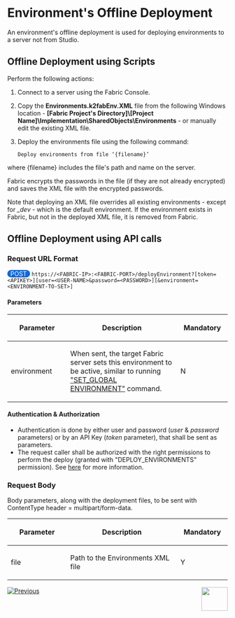 # Environment's Offline Deployment

An environment's offline deployment is used for deploying environments to a server not from Studio. 

<studio>

## Offline Deployment using Scripts

Perform the following actions:

1. Connect to a server using the Fabric Console.

2. Copy the **Environments.k2fabEnv.XML** file from the following Windows location - **[Fabric Project's Directory]\\[Project Name]\Implementation\SharedObjects\Environments** - or manually edit the existing XML file.

3. Deploy the environments file using the following command:

   ~~~
   Deploy environments from file ‘{filename}’
   ~~~

where {filename} includes the file's path and name on the server.

Fabric encrypts the passwords in the file (if they are not already encrypted) and saves the XML file with the encrypted passwords.

Note that deploying an XML file overrides all existing environments - except for *_dev* - which is the default environment. If the environment exists in Fabric, but not in the deployed XML file, it is removed from Fabric.

</studio>



## Offline Deployment using API calls

### Request URL Format

<span style="border-radius: 2em; background-color: #0969da; padding: 0 7px; color:white"> POST</span>   `https://<FABRIC-IP>:<FABRIC-PORT>/deployEnvironment?[token=<APIKEY>][user=<USER-NAME>&password=<PASSWORD>][&environment=<ENVIRONMENT-TO-SET>]`



#### Parameters

<table>
	<thead>
		<tr>
            <th width="120px" ><p><strong>Parameter</strong></p></th>
            <th ><p><strong>Description</strong></p></th>
            <th width="100px"><p><strong>Mandatory</strong></p></th>
		</tr>
	</thead>
	<tbody>
		<tr>
			<td><p>environment</p></td>
		    <td><p>When sent, the target Fabric server sets this environment to be active, similar to running <a href="/articles/25_environments/05_set_and_list_commands.md">"SET_GLOBAL ENVIRONMENT"</a> command.</p></td>
			<td><p>N</p></td>
		</tr>
    </tbody>
</table>

#### Authentication & Authorization

* Authentication is done by either user and password (*user* & *password* parameters) or by an API Key (*token* parameter), that shall be sent as parameters. 
* The request caller shall be authorized with the right permissions to perform the deploy (granted with "DEPLOY_ENVIRONMENTS" permission). See [here](/articles/17_fabric_credentials/01_fabric_credentials_overview.md#list-of-permissions) for more information.

 

### Request Body

Body parameters, along with the deployment files, to be sent with ContentType header = multipart/form-data.

<table>
	<thead>
		<tr>
            <th width="120px"><p><strong>Parameter</strong></p></td>
            <th ><p><strong>Description</strong></p></td>
            <th width="100px"><p><strong>Mandatory</strong></p></td>
		</tr>
	</thead>
	<tbody>
		<tr>
			<td><p>file</p></td>
		    <td><p>Path to the Environments XML file</p></td>
			<td><p>Y</p></td>
		</tr>
    </tbody>
</table>





[![Previous](/articles/images/Previous.png)](03_deploy_env_from_Fabric_Studio.md)[<img align="right" width="60" height="54" src="/articles/images/Next.png">](05_set_and_list_commands.md)



</studio>



